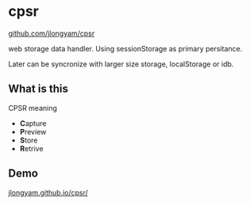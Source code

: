 # cpsr

[github.com/jlongyam/cpsr](https://github.com/jlongyam/cpsr)

web storage data handler. Using sessionStorage as primary persitance.

Later can be syncronize with larger size storage, localStorage or idb.

## What is this

CPSR meaning

- **C**apture
- **P**review
- **S**tore
- **R**etrive

## Demo

[jlongyam.github.io/cpsr/](https://jlongyam.github.io/cpsr/)